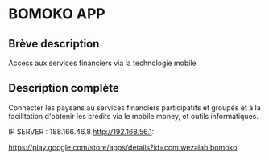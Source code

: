 # BOMOKO APP
## Brève description 
Access aux services financiers via la technologie mobile

## Description complète 

Connecter les paysans au services financiers participatifs et groupés et à la facilitation d'obtenir les crédits via le mobile money, et outils informatiques.

IP SERVER : 188.166.46.8
http://192.168.56.1:

https://play.google.com/store/apps/details?id=com.wezalab.bomoko